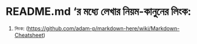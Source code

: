# README.md ‘র মধ্যে লেখার নিয়ম-কানুনের  লিংক:

1. লিংক:  (https://github.com/adam-p/markdown-here/wiki/Markdown-Cheatsheet)
